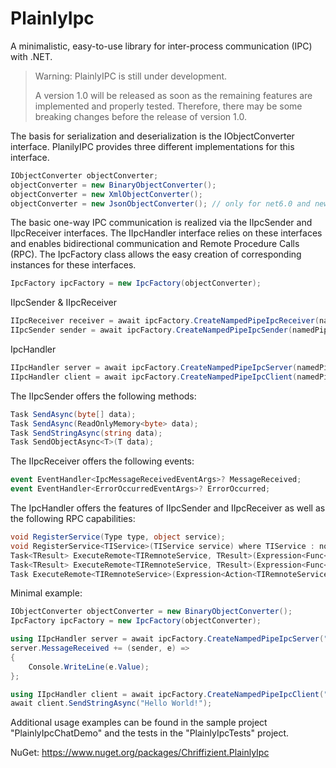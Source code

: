 # PlainlyIpc

A minimalistic, easy-to-use library for inter-process communication (IPC) with .NET.

> Warning: PlainlyIPC is still under development. 
>
> A version 1.0 will be released as soon as the remaining features are implemented and properly tested. Therefore, there may be some breaking changes before the release of version 1.0.

The basis for serialization and deserialization is the IObjectConverter interface. PlanilyIPC provides three different implementations for this interface.
```csharp
IObjectConverter objectConverter;
objectConverter = new BinaryObjectConverter();
objectConverter = new XmlObjectConverter();
objectConverter = new JsonObjectConverter(); // only for net6.0 and newer
```

The basic one-way IPC communication is realized via the IIpcSender and IIpcReceiver interfaces. The IIpcHandler interface relies on these interfaces and enables bidirectional communication and Remote Procedure Calls (RPC).
The IpcFactory class allows the easy creation of corresponding instances for these interfaces.
```csharp
IpcFactory ipcFactory = new IpcFactory(objectConverter);
```

IIpcSender & IIpcReceiver
```csharp
IIpcReceiver receiver = await ipcFactory.CreateNampedPipeIpcReceiver(namedPipeName)
IIpcSender sender = await ipcFactory.CreateNampedPipeIpcSender(namedPipeName)
```

IpcHandler
```csharp
IIpcHandler server = await ipcFactory.CreateNampedPipeIpcServer(namedPipeName)
IIpcHandler client = await ipcFactory.CreateNampedPipeIpcClient(namedPipeName)
```

The IIpcSender offers the following methods:
```csharp
Task SendAsync(byte[] data);
Task SendAsync(ReadOnlyMemory<byte> data);
Task SendStringAsync(string data);
Task SendObjectAsync<T>(T data);
```

The IIpcReceiver offers the following events:
```csharp
event EventHandler<IpcMessageReceivedEventArgs>? MessageReceived;
event EventHandler<ErrorOccurredEventArgs>? ErrorOccurred;
```

The IpcHandler offers the features of IIpcSender and IIpcReceiver as well as the following RPC capabilities:
```csharp
void RegisterService(Type type, object service);
void RegisterService<TIService>(TIService service) where TIService : notnull;
Task<TResult> ExecuteRemote<TIRemnoteService, TResult>(Expression<Func<TIRemnoteService, Task<TResult>>> func);
Task<TResult> ExecuteRemote<TIRemnoteService, TResult>(Expression<Func<TIRemnoteService, TResult>> func);
Task ExecuteRemote<TIRemnoteService>(Expression<Action<TIRemnoteService>> func);
```

Minimal example:
```csharp
IObjectConverter objectConverter = new BinaryObjectConverter();
IpcFactory ipcFactory = new IpcFactory(objectConverter);

using IIpcHandler server = await ipcFactory.CreateNampedPipeIpcServer("MyNamedPipe");
server.MessageReceived += (sender, e) =>
{
	Console.WriteLine(e.Value);
};

using IIpcHandler client = await ipcFactory.CreateNampedPipeIpcClient("MyNamedPipe");
await client.SendStringAsync("Hello World!");
```
Additional usage examples can be found in the sample project "PlainlyIpcChatDemo" and the tests in the "PlainlyIpcTests" project.

NuGet: https://www.nuget.org/packages/Chriffizient.PlainlyIpc

